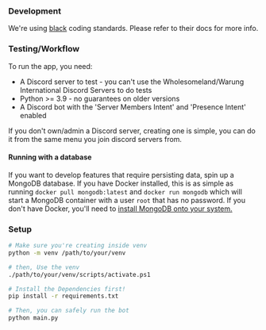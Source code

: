 ### Development
We're using [black](https://black.readthedocs.io/en/stable/) coding standards. Please refer to their docs for more info.

### Testing/Workflow

To run the app, you need:

- A Discord server to test - you can't use the Wholesomeland/Warung International Discord Servers to do tests
- Python >= 3.9 - no guarantees on older versions
- A Discord bot with the 'Server Members Intent' and 'Presence Intent' enabled

If you don't own/admin a Discord server, creating one is simple, you can do it from the same menu you join discord
servers from.

#### Running with a database

If you want to develop features that require persisting data, spin up a MongoDB database. If you have Docker installed,
this is as simple as running `docker pull mongodb:latest` and `docker run mongodb` which will start a MongoDB container with a user `root` that has no
password. If you don't have Docker, you'll need to
[install MongoDB onto your system.](https://docs.mongodb.com/manual/installation/)

### Setup

```bash
# Make sure you're creating inside venv
python -m venv /path/to/your/venv

# then, Use the venv
./path/to/your/venv/scripts/activate.ps1

# Install the Dependencies first!
pip install -r requirements.txt

# Then, you can safely run the bot
python main.py
```